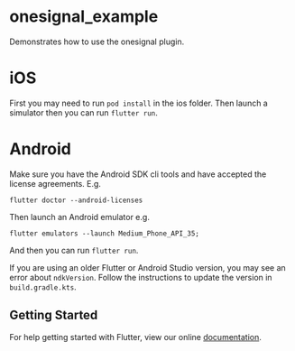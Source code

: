 # onesignal_example

Demonstrates how to use the onesignal plugin.

# iOS

First you may need to run `pod install` in the ios folder.
Then launch a simulator then you can run `flutter run`.

# Android

Make sure you have the Android SDK cli tools and have accepted the license agreements.
E.g.

```
flutter doctor --android-licenses
```

Then launch an Android emulator e.g.

```
flutter emulators --launch Medium_Phone_API_35;
```

And then you can run `flutter run`.

If you are using an older Flutter or Android Studio version, you may see an error about `ndkVersion`. Follow the instructions to update the version in `build.gradle.kts`.

## Getting Started

For help getting started with Flutter, view our online
[documentation](https://flutter.io/).
